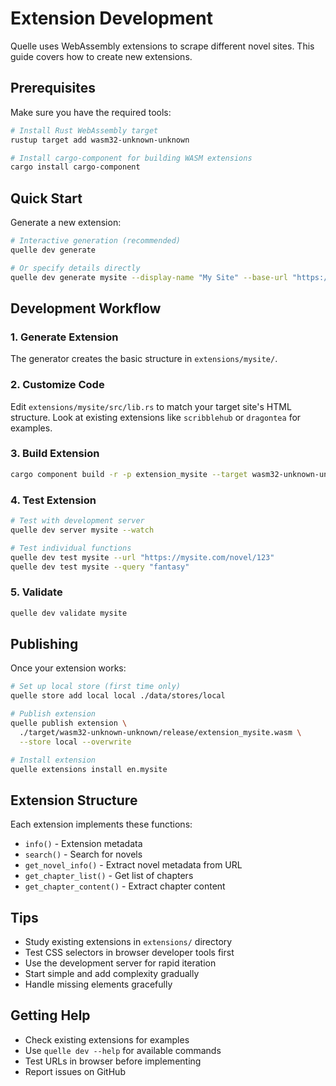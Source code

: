 # Extension Development

Quelle uses WebAssembly extensions to scrape different novel sites. This guide covers how to create new extensions.

## Prerequisites

Make sure you have the required tools:

```bash
# Install Rust WebAssembly target
rustup target add wasm32-unknown-unknown

# Install cargo-component for building WASM extensions
cargo install cargo-component
```

## Quick Start

Generate a new extension:

```bash
# Interactive generation (recommended)
quelle dev generate

# Or specify details directly
quelle dev generate mysite --display-name "My Site" --base-url "https://mysite.com"
```

## Development Workflow

### 1. Generate Extension
The generator creates the basic structure in `extensions/mysite/`.

### 2. Customize Code
Edit `extensions/mysite/src/lib.rs` to match your target site's HTML structure. Look at existing extensions like `scribblehub` or `dragontea` for examples.

### 3. Build Extension
```bash
cargo component build -r -p extension_mysite --target wasm32-unknown-unknown
```

### 4. Test Extension
```bash
# Test with development server
quelle dev server mysite --watch

# Test individual functions
quelle dev test mysite --url "https://mysite.com/novel/123"
quelle dev test mysite --query "fantasy"
```

### 5. Validate
```bash
quelle dev validate mysite
```

## Publishing

Once your extension works:

```bash
# Set up local store (first time only)
quelle store add local local ./data/stores/local

# Publish extension
quelle publish extension \
  ./target/wasm32-unknown-unknown/release/extension_mysite.wasm \
  --store local --overwrite

# Install extension
quelle extensions install en.mysite
```

## Extension Structure

Each extension implements these functions:

- `info()` - Extension metadata
- `search()` - Search for novels
- `get_novel_info()` - Extract novel metadata from URL
- `get_chapter_list()` - Get list of chapters
- `get_chapter_content()` - Extract chapter content

## Tips

- Study existing extensions in `extensions/` directory
- Test CSS selectors in browser developer tools first
- Use the development server for rapid iteration
- Start simple and add complexity gradually
- Handle missing elements gracefully

## Getting Help

- Check existing extensions for examples
- Use `quelle dev --help` for available commands
- Test URLs in browser before implementing
- Report issues on GitHub